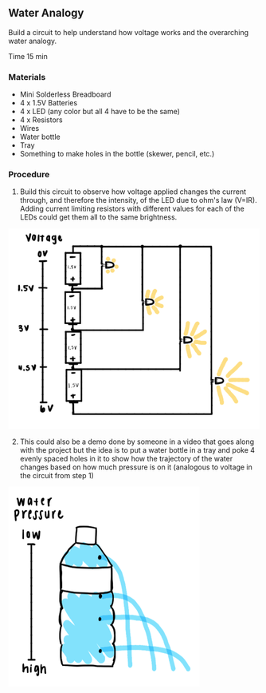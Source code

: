 ## Water Analogy

Build a circuit to help understand how voltage works and the overarching water analogy.

Time 15 min

### Materials
-	Mini Solderless Breadboard
-	4 x 1.5V Batteries
-	4 x LED (any color but all 4 have to be the same)
-	4 x Resistors
-	Wires
-	Water bottle
-	Tray
-	Something to make holes in the bottle (skewer, pencil, etc.)

### Procedure
1.	Build this circuit to observe how voltage applied changes the current through, and therefore the intensity, of the LED due to ohm's law (V=IR). Adding current limiting resistors with different values for each of the LEDs could get them all to the same brightness.

![circuit diagram](circuit_diagram.png)

2.	This could also be a demo done by someone in a video that goes along with the project but the idea is to put a water bottle in a tray and poke 4 evenly spaced holes in it to show how the trajectory of the water changes based on how much pressure is on it (analogous to voltage in the circuit from step 1)

![water diagram](water_diagram.png)
